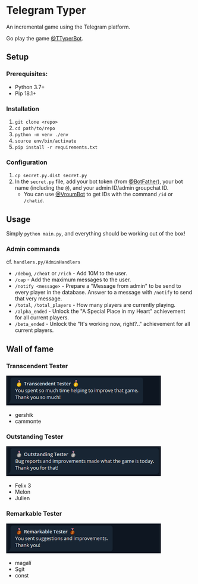 # Telegram Typer
An incremental game using the Telegram platform.

Go play the game [@TTyperBot](https://t.me/TTyper).

## Setup
### Prerequisites:
- Python 3.7+
- Pip 18.1+

### Installation
1. `git clone <repo>`
1. `cd path/to/repo`
1. `python -m venv ./env`
1. `source env/bin/activate`
1. `pip install -r requirements.txt`

### Configuration
1. `cp secret.py.dist secret.py`
2. In the `secret.py` file, add your bot token (from [@BotFather](https://t.me/BotFather)), your bot name (including the `@`), and your admin ID/admin groupchat ID.
   - You can use [@VroumBot](https://t.me/VroumBot) to get IDs with the command `/id` or `/chatid`.

## Usage
Simply `python main.py`, and everything should be working out of the box!

### Admin commands
cf. `handlers.py/AdminHandlers`

- `/debug`, `/cheat` or `/rich` - Add 10M to the user.
- `/cap` - Add the maximum messages to the user.
- `/notify <message>` - Prepare a "Message from admin" to be send to every player in the database. Answer to a message with `/notify` to send that very message.
- `/total`, `/total_players` - How many players are currently playing.
- `/alpha_ended` - Unlock the "A Special Place in my Heart" achievement for all current players.
- `/beta_ended` - Unlock the "It's working now, right?.." achievement for all current players.

## Wall of fame
### Transcendent Tester
![Transcendent Tester](./img/tester_gold.png)
* gershik
* cammonte

### Outstanding Tester
![Outstanding Tester](./img/tester_silver.png)
* Felix 3
* Melon
* Julien

### Remarkable Tester
![Remarkable Tester](./img/tester_bronze.png)
* magalí
* Sgit
* const
